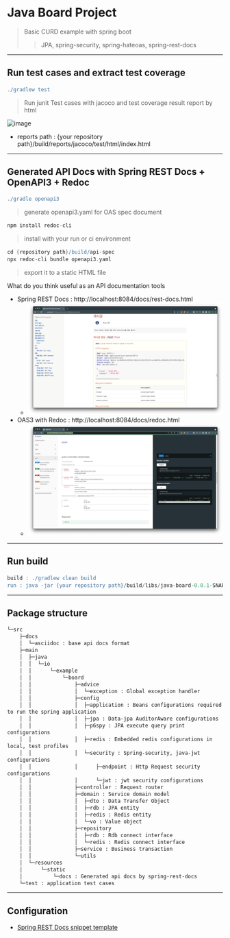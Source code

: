 Java Board Project
===
> Basic CURD example with spring boot
> > JPA, spring-security, spring-hateoas, spring-rest-docs
---

## Run test cases and extract test coverage

```gradle
./gradlew test
```

> Run junit Test cases with jacoco and test coverage result report by html

![image](https://user-images.githubusercontent.com/14158670/142552514-a6ff2ef5-a446-4a54-a20f-5ffa8697bbca.png)

- reports path : {your repository path}/build/reports/jacoco/test/html/index.html

---
## Generated API Docs with Spring REST Docs + OpenAPI3 + Redoc
```groovy
./gradle openapi3
```
> generate openapi3.yaml for OAS spec document

```groovy
npm install redoc-cli
```
> install with your run or ci environment

```groovy
cd {repository path}/build/api-spec
npx redoc-cli bundle openapi3.yaml
```
> export it to a static HTML file

What do you think useful as an API documentation tools
 - Spring REST Docs : http://localhost:8084/docs/rest-docs.html
   - ![img.png](img.png)
 - OAS3 with Redoc : http://localhost:8084/docs/redoc.html
   - ![img_1.png](img_1.png)
---

## Run build

```gradle
build : ./gradlew clean build
run : java -jar {your repository path}/build/libs/java-board-0.0.1-SNAPSHOT.jar
```

---

## Package structure

```
└─src
    ├─docs
    │  └─asciidoc : base api docs format
    ├─main
    │  ├─java
    │  │  └─io
    │  │      └─example
    │  │          └─board
    │  │              ├─advice
    │  │              │  └─exception : Global exception handler
    │  │              ├─config
    │  │              │  ├─application : Beans configurations required to run the spring application 
    │  │              │  ├─jpa : Data-jpa AuditorAware configurations
    │  │              │  ├─p6spy : JPA execute query print configurations
    │  │              │  ├─redis : Embedded redis configurations in local, test profiles
    │  │              │  └─security : Spring-security, java-jwt configurations
    │  │              │      ├─endpoint : Http Request security configurations
    │  │              │      └─jwt : jwt security configurations
    │  │              ├─controller : Request router
    │  │              ├─domain : Service domain model
    │  │              │  ├─dto : Data Transfer Object
    │  │              │  ├─rdb : JPA entity
    │  │              │  ├─redis : Redis entity
    │  │              │  └─vo : Value object
    │  │              ├─repository
    │  │              │  ├─rdb : Rdb connect interface
    │  │              │  └─redis : Redis connect interface
    │  │              ├─service : Business transaction 
    │  │              └─utils
    │  └─resources
    │      └─static
    │          └─docs : Generated api docs by spring-rest-docs
    └─test : application test cases
```

---
## Configuration
 - [Spring REST Docs snippet template](https://gist.github.com/choi-ys/8d7c76968fb6a0d272a084f8ff46daaf)

